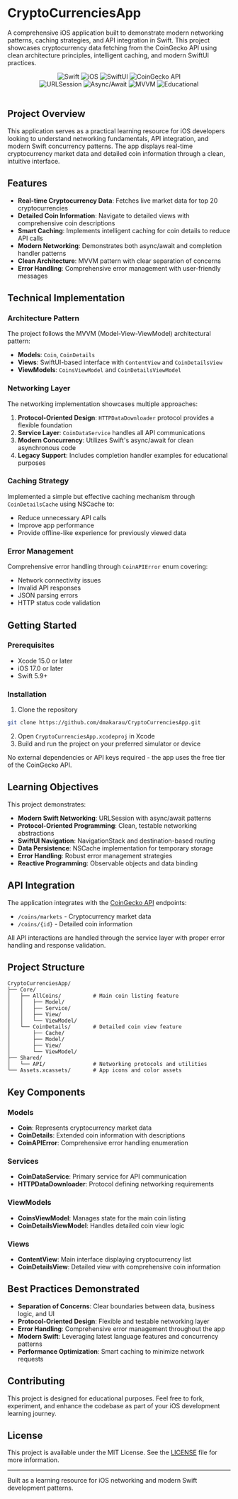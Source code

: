# CryptoCurrenciesApp

A comprehensive iOS application built to demonstrate modern networking patterns, caching strategies, and API integration in Swift. This project showcases cryptocurrency data fetching from the CoinGecko API using clean architecture principles, intelligent caching, and modern SwiftUI practices.

<div align="center">
  <img src="https://img.shields.io/badge/SWIFT-5.9+-FA7343?style=for-the-badge&logo=swift&logoColor=white" alt="Swift">
  <img src="https://img.shields.io/badge/iOS-17.0+-000000?style=for-the-badge&logo=ios&logoColor=white" alt="iOS">
  <img src="https://img.shields.io/badge/SWIFTUI-FRAMEWORK-007AFF?style=for-the-badge&logo=swift&logoColor=white" alt="SwiftUI">
  <img src="https://img.shields.io/badge/COINGECKO-API-8CC152?style=for-the-badge&logo=bitcoin&logoColor=white" alt="CoinGecko API">
</div>

<div align="center">
  <img src="https://img.shields.io/badge/URLSESSION-NETWORKING-FF6B6B?style=for-the-badge&logo=network-wired&logoColor=white" alt="URLSession">
  <img src="https://img.shields.io/badge/ASYNC/AWAIT-CONCURRENCY-4ECDC4?style=for-the-badge&logo=swift&logoColor=white" alt="Async/Await">
  <img src="https://img.shields.io/badge/MVVM-ARCHITECTURE-9B59B6?style=for-the-badge&logo=architecture&logoColor=white" alt="MVVM">
  <img src="https://img.shields.io/badge/EDUCATIONAL-PROJECT-26C281?style=for-the-badge&logo=graduation-cap&logoColor=white" alt="Educational">
</div>

<br>

## Project Overview

This application serves as a practical learning resource for iOS developers looking to understand networking fundamentals, API integration, and modern Swift concurrency patterns. The app displays real-time cryptocurrency market data and detailed coin information through a clean, intuitive interface.

## Features

- **Real-time Cryptocurrency Data**: Fetches live market data for top 20 cryptocurrencies
- **Detailed Coin Information**: Navigate to detailed views with comprehensive coin descriptions
- **Smart Caching**: Implements intelligent caching for coin details to reduce API calls
- **Modern Networking**: Demonstrates both async/await and completion handler patterns
- **Clean Architecture**: MVVM pattern with clear separation of concerns
- **Error Handling**: Comprehensive error management with user-friendly messages

## Technical Implementation

### Architecture Pattern
The project follows the MVVM (Model-View-ViewModel) architectural pattern:
- **Models**: `Coin`, `CoinDetails`
- **Views**: SwiftUI-based interface with `ContentView` and `CoinDetailsView`
- **ViewModels**: `CoinsViewModel` and `CoinDetailsViewModel`

### Networking Layer
The networking implementation showcases multiple approaches:

1. **Protocol-Oriented Design**: `HTTPDataDownloader` protocol provides a flexible foundation
2. **Service Layer**: `CoinDataService` handles all API communications
3. **Modern Concurrency**: Utilizes Swift's async/await for clean asynchronous code
4. **Legacy Support**: Includes completion handler examples for educational purposes

### Caching Strategy
Implemented a simple but effective caching mechanism through `CoinDetailsCache` using NSCache to:
- Reduce unnecessary API calls
- Improve app performance
- Provide offline-like experience for previously viewed data

### Error Management
Comprehensive error handling through `CoinAPIError` enum covering:
- Network connectivity issues
- Invalid API responses
- JSON parsing errors
- HTTP status code validation

## Getting Started

### Prerequisites
- Xcode 15.0 or later
- iOS 17.0 or later
- Swift 5.9+

### Installation
1. Clone the repository
```bash
git clone https://github.com/dmakarau/CryptoCurrenciesApp.git
```
2. Open `CryptoCurrenciesApp.xcodeproj` in Xcode
3. Build and run the project on your preferred simulator or device

No external dependencies or API keys required - the app uses the free tier of the CoinGecko API.

## Learning Objectives

This project demonstrates:
- **Modern Swift Networking**: URLSession with async/await patterns
- **Protocol-Oriented Programming**: Clean, testable networking abstractions
- **SwiftUI Navigation**: NavigationStack and destination-based routing
- **Data Persistence**: NSCache implementation for temporary storage
- **Error Handling**: Robust error management strategies
- **Reactive Programming**: Observable objects and data binding

## API Integration

The application integrates with the [CoinGecko API](https://www.coingecko.com/en/api) endpoints:
- `/coins/markets` - Cryptocurrency market data
- `/coins/{id}` - Detailed coin information

All API interactions are handled through the service layer with proper error handling and response validation.

## Project Structure

```
CryptoCurrenciesApp/
├── Core/
│   ├── AllCoins/          # Main coin listing feature
│   │   ├── Model/
│   │   ├── Service/
│   │   ├── View/
│   │   └── ViewModel/
│   └── CoinDetails/       # Detailed coin view feature
│       ├── Cache/
│       ├── Model/
│       ├── View/
│       └── ViewModel/
├── Shared/
│   └── API/               # Networking protocols and utilities
└── Assets.xcassets/       # App icons and color assets
```

## Key Components

### Models
- **Coin**: Represents cryptocurrency market data
- **CoinDetails**: Extended coin information with descriptions
- **CoinAPIError**: Comprehensive error handling enumeration

### Services
- **CoinDataService**: Primary service for API communication
- **HTTPDataDownloader**: Protocol defining networking requirements

### ViewModels
- **CoinsViewModel**: Manages state for the main coin listing
- **CoinDetailsViewModel**: Handles detailed coin view logic

### Views
- **ContentView**: Main interface displaying cryptocurrency list
- **CoinDetailsView**: Detailed view with comprehensive coin information

## Best Practices Demonstrated

- **Separation of Concerns**: Clear boundaries between data, business logic, and UI
- **Protocol-Oriented Design**: Flexible and testable networking layer
- **Error Handling**: Comprehensive error management throughout the app
- **Modern Swift**: Leveraging latest language features and concurrency patterns
- **Performance Optimization**: Smart caching to minimize network requests

## Contributing

This project is designed for educational purposes. Feel free to fork, experiment, and enhance the codebase as part of your iOS development learning journey.

## License

This project is available under the MIT License. See the [LICENSE](LICENSE) file for more information.

---

Built as a learning resource for iOS networking and modern Swift development patterns.
